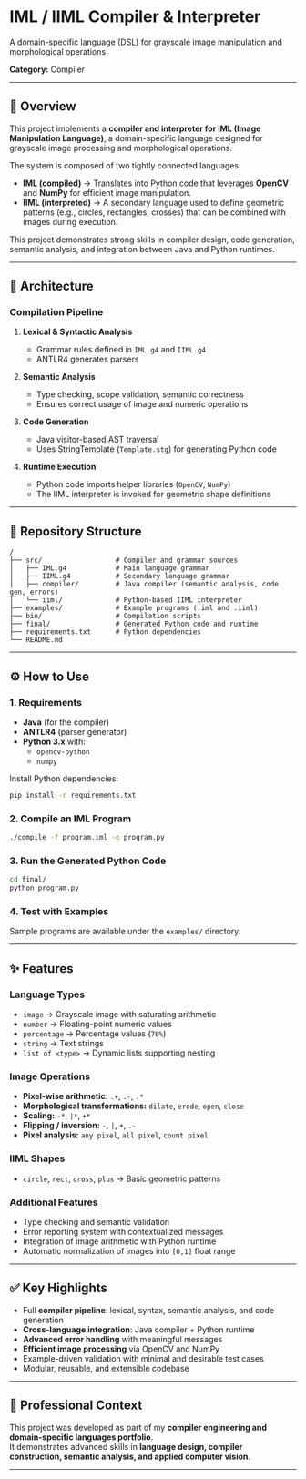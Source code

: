 # IML / IIML Compiler & Interpreter  
A domain-specific language (DSL) for grayscale image manipulation and morphological operations  

**Category:** Compiler 

---

## 📌 Overview  
This project implements a **compiler and interpreter for IML (Image Manipulation Language)**, a domain-specific language designed for grayscale image processing and morphological operations.  

The system is composed of two tightly connected languages:  

- **IML (compiled)** → Translates into Python code that leverages **OpenCV** and **NumPy** for efficient image manipulation.  
- **IIML (interpreted)** → A secondary language used to define geometric patterns (e.g., circles, rectangles, crosses) that can be combined with images during execution.  

This project demonstrates strong skills in compiler design, code generation, semantic analysis, and integration between Java and Python runtimes.

---

## 🧩 Architecture  

### Compilation Pipeline  
1. **Lexical & Syntactic Analysis**  
   - Grammar rules defined in `IML.g4` and `IIML.g4`  
   - ANTLR4 generates parsers  

2. **Semantic Analysis**  
   - Type checking, scope validation, semantic correctness  
   - Ensures correct usage of image and numeric operations  

3. **Code Generation**  
   - Java visitor-based AST traversal  
   - Uses StringTemplate (`Template.stg`) for generating Python code  

4. **Runtime Execution**  
   - Python code imports helper libraries (`OpenCV`, `NumPy`)  
   - The IIML interpreter is invoked for geometric shape definitions  

---

## 📂 Repository Structure  

```
/
├── src/                  # Compiler and grammar sources
│   ├── IML.g4            # Main language grammar
│   ├── IIML.g4           # Secondary language grammar
│   ├── compiler/         # Java compiler (semantic analysis, code gen, errors)
│   └── iiml/             # Python-based IIML interpreter
├── examples/             # Example programs (.iml and .iiml)
├── bin/                  # Compilation scripts
├── final/                # Generated Python code and runtime
├── requirements.txt      # Python dependencies
└── README.md
```

---

## ⚙️ How to Use  

### 1. Requirements  
- **Java** (for the compiler)  
- **ANTLR4** (parser generator)  
- **Python 3.x** with:  
  - `opencv-python`  
  - `numpy`  

Install Python dependencies:  
```bash
pip install -r requirements.txt
```

### 2. Compile an IML Program  
```bash
./compile -f program.iml -o program.py
```

### 3. Run the Generated Python Code  
```bash
cd final/
python program.py
```

### 4. Test with Examples  
Sample programs are available under the `examples/` directory.  

---

## ✨ Features  

### Language Types  
- `image` → Grayscale image with saturating arithmetic  
- `number` → Floating-point numeric values  
- `percentage` → Percentage values (`70%`)  
- `string` → Text strings  
- `list of <type>` → Dynamic lists supporting nesting  

### Image Operations  
- **Pixel-wise arithmetic:** `.+`, `.-`, `.*`  
- **Morphological transformations:** `dilate`, `erode`, `open`, `close`  
- **Scaling:** `-*`, `|*`, `+*`  
- **Flipping / inversion:** `-`, `|`, `+`, `.-`  
- **Pixel analysis:** `any pixel`, `all pixel`, `count pixel`  

### IIML Shapes  
- `circle`, `rect`, `cross`, `plus` → Basic geometric patterns  

### Additional Features  
- Type checking and semantic validation  
- Error reporting system with contextualized messages  
- Integration of image arithmetic with Python runtime  
- Automatic normalization of images into `[0,1]` float range  

---

## ✅ Key Highlights  

- Full **compiler pipeline**: lexical, syntax, semantic analysis, and code generation  
- **Cross-language integration**: Java compiler + Python runtime  
- **Advanced error handling** with meaningful messages  
- **Efficient image processing** via OpenCV and NumPy  
- Example-driven validation with minimal and desirable test cases  
- Modular, reusable, and extensible codebase  

---

## 💼 Professional Context  

This project was developed as part of my **compiler engineering and domain-specific languages portfolio**.  
It demonstrates advanced skills in **language design, compiler construction, semantic analysis, and applied computer vision**.  

---
